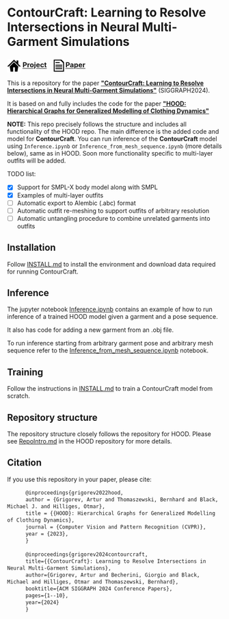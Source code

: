 
# ContourCraft: Learning to Resolve Intersections in Neural Multi-Garment Simulations

### <img align=center src=./static/icons/project.png width='32'/> [Project](https://dolorousrtur.github.io/contourcraft/) &ensp; <img align=center src=./static/icons/paper.png width='24'/> [Paper](https://arxiv.org/abs/2405.09522) &ensp;  

This is a repository for the paper [**"ContourCraft: Learning to Resolve Intersections in Neural Multi-Garment Simulations"**](https://arxiv.org/abs/2405.09522) (SIGGRAPH2024).

It is based on and fully includes the code for the paper  [**"HOOD: Hierarchical Graphs for Generalized Modelling of Clothing Dynamics"**](https://arxiv.org/abs/2212.07242)


**NOTE:** This repo precisely follows the structure and includes all functionality of the HOOD repo. The main difference is the added code and model for **ContourCraft**. You can run inference of the **ContourCraft** model using `Inference.ipynb` or `Inference_from_mesh_sequence.ipynb` (more details below), same as in HOOD. Soon more functionality specific to multi-layer outfits will be added.

TODO list:
- [x] Support for SMPL-X body model along with SMPL
- [x] Examples of multi-layer outfits
- [ ] Automatic export to Alembic (.abc) format
- [ ] Automatic outfit re-meshing to support outfits of arbitrary resolution
- [ ] Automatic untangling procedure to combine unrelated garments into outfits

## Installation
Follow [INSTALL.md](INSTALL.md) to install the environment and download data required for running ContourCraft.

## Inference
The jupyter notebook [Inference.ipynb](Inference.ipynb) contains an example of how to run inference of a trained HOOD model given a garment and a pose sequence.

It also has code for adding a new garment from an .obj file.

To run inference starting from arbitrary garment pose and arbitrary mesh sequence refer to the [Inference_from_mesh_sequence.ipynb](Inference_from_mesh_sequence.ipynb) notebook.  



## Training
Follow the instructions in [INSTALL.md](INSTALL.md) to train a ContourCraft model from scratch.

## Repository structure
The repository structure closely follows the repository for HOOD. Please see [RepoIntro.md](https://github.com/Dolorousrtur/HOOD/blob/main/RepoIntro.md)  in the HOOD repository for more details.




## Citation
If you use this repository in your paper, please cite:
```
      @inproceedings{grigorev2022hood,
      author = {Grigorev, Artur and Thomaszewski, Bernhard and Black, Michael J. and Hilliges, Otmar}, 
      title = {{HOOD}: Hierarchical Graphs for Generalized Modelling of Clothing Dynamics}, 
      journal = {Computer Vision and Pattern Recognition (CVPR)},
      year = {2023},
      }

      @inproceedings{grigorev2024contourcraft,
      title={{ContourCraft}: Learning to Resolve Intersections in Neural Multi-Garment Simulations},
      author={Grigorev, Artur and Becherini, Giorgio and Black, Michael and Hilliges, Otmar and Thomaszewski, Bernhard},
      booktitle={ACM SIGGRAPH 2024 Conference Papers},
      pages={1--10},
      year={2024}
      }
```
